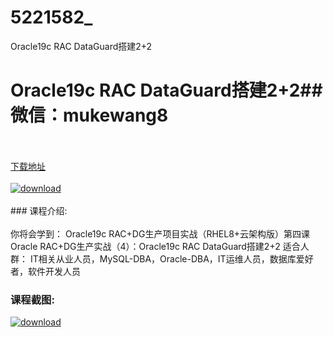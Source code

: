 # 5221582_
Oracle19c RAC DataGuard搭建2+2
# Oracle19c RAC DataGuard搭建2+2## 微信：mukewang8
<br/></br>[下载地址](http://www.36tz.cn/article/5221582 "下载地址")
<br/></br>[![download](http://36tz.cn/muke_img/2021_11_1-21-300x217.png "下载地址")](http://www.36tz.cn/article/5221582 "下载地址")
<br/></br>### 课程介绍:<br/></br>你将会学到：
Oracle19c RAC+DG生产项目实战（RHEL8+云架构版）第四课
Oracle RAC+DG生产实战（4）：Oracle19c RAC DataGuard搭建2+2
适合人群：
IT相关从业人员，MySQL-DBA，Oracle-DBA，IT运维人员，数据库爱好者，软件开发人员

### 课程截图:
[![download](http://36tz.cn/muke_img/2021_11_2-19.png "下载地址")](http://www.36tz.cn/article/5221582 "下载地址")
